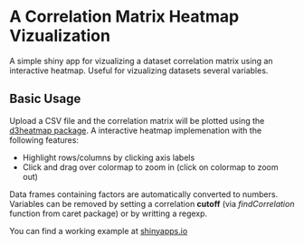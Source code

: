 # A Correlation Matrix Heatmap Vizualization

A simple shiny app for vizualizing a dataset correlation matrix using an interactive heatmap. 
Useful for vizualizing datasets several variables.

## Basic Usage

Upload a CSV file and  the correlation matrix will be plotted using the [d3heatmap package](https://github.com/rstudio/d3heatmap).
A interactive heatmap implemenation with the following features:

- Highlight rows/columns by clicking axis labels
- Click and drag over colormap to zoom in (click on colormap to zoom out)

Data frames containing factors are automatically converted to numbers. Variables can be removed by setting a correlation **cutoff** (via *findCorrelation* function from caret package) or by writting
a regexp. 

You can find a working example at [shinyapps.io](https://harpomaxx.shinyapps.io/correlation-heatmap/)

